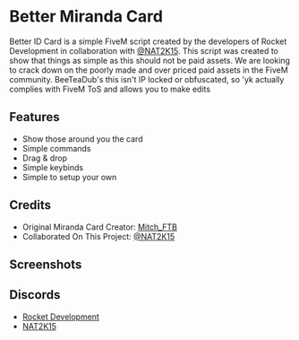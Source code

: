 # Better Miranda Card
Better ID Card is a simple FiveM script created by the developers of Rocket Development in collaboration with [@NAT2K15](https://github.com/NAT2K15). This script was created to show that things as simple as this should not be paid assets. We are looking to crack down on the poorly made and over priced paid assets in the FiveM community. BeeTeaDub's this isn't IP locked or obfuscated, so 'yk actually complies with FiveM ToS and allows you to make edits

## Features
* Show those around you the card
* Simple commands
* Drag & drop
* Simple keybinds
* Simple to setup your own

## Credits
* Original Miranda Card Creator: [Mitch_FTB](https://forum.cfx.re/t/release-miranda-rights-vital-signs-cards/751979)
* Collaborated On This Project: [@NAT2K15](https://github.com/NAT2K15)

## Screenshots

## Discords
* [Rocket Development](https://rocketdev.zone)
* [NAT2K15](https://discord.gg/RquDVTfDwu)
